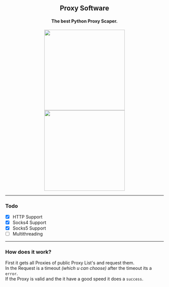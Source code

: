 <div align="center">
  <h2>Proxy Software</h2>
  <h4>The best Python Proxy Scaper.</h4>
  <img src="https://i.imgur.com/6EKoPFv.png" height="256"/><img src="https://i.imgur.com/RVWAJr2.png" height="256"/>
  <hr>
</div>

### Todo
- [x] HTTP Support
- [x] Socks4 Support
- [x] Socks5 Support
- [ ] Multithreading

<div><hr></div>

### How does it work?
First it gets all Proxies of public Proxy List's and request them.<br>
In the Request is a timeout _(which u can choose)_ after the timeout its a `error`.<br>
If the Proxy is valid and the it have a good speed it does a `success`.
